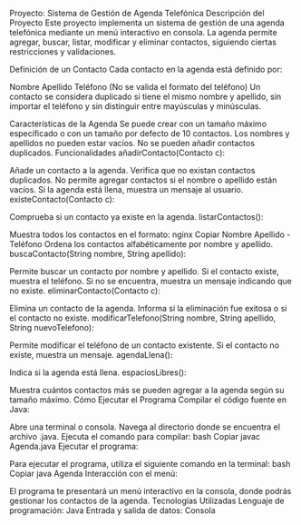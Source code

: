 Proyecto: Sistema de Gestión de Agenda Telefónica
Descripción del Proyecto
Este proyecto implementa un sistema de gestión de una agenda telefónica mediante un menú interactivo en consola. La agenda permite agregar, buscar, listar, modificar y eliminar contactos, siguiendo ciertas restricciones y validaciones.

Definición de un Contacto
Cada contacto en la agenda está definido por:

Nombre
Apellido
Teléfono (No se valida el formato del teléfono)
Un contacto se considera duplicado si tiene el mismo nombre y apellido, sin importar el teléfono y sin distinguir entre mayúsculas y minúsculas.

Características de la Agenda
Se puede crear con un tamaño máximo especificado o con un tamaño por defecto de 10 contactos.
Los nombres y apellidos no pueden estar vacíos.
No se pueden añadir contactos duplicados.
Funcionalidades
añadirContacto(Contacto c):

Añade un contacto a la agenda.
Verifica que no existan contactos duplicados.
No permite agregar contactos si el nombre o apellido están vacíos.
Si la agenda está llena, muestra un mensaje al usuario.
existeContacto(Contacto c):

Comprueba si un contacto ya existe en la agenda.
listarContactos():

Muestra todos los contactos en el formato:
nginx
Copiar
Nombre Apellido - Teléfono
Ordena los contactos alfabéticamente por nombre y apellido.
buscaContacto(String nombre, String apellido):

Permite buscar un contacto por nombre y apellido.
Si el contacto existe, muestra el teléfono.
Si no se encuentra, muestra un mensaje indicando que no existe.
eliminarContacto(Contacto c):

Elimina un contacto de la agenda.
Informa si la eliminación fue exitosa o si el contacto no existe.
modificarTelefono(String nombre, String apellido, String nuevoTelefono):

Permite modificar el teléfono de un contacto existente.
Si el contacto no existe, muestra un mensaje.
agendaLlena():

Indica si la agenda está llena.
espaciosLibres():

Muestra cuántos contactos más se pueden agregar a la agenda según su tamaño máximo.
Cómo Ejecutar el Programa
Compilar el código fuente en Java:

Abre una terminal o consola.
Navega al directorio donde se encuentra el archivo .java.
Ejecuta el comando para compilar:
bash
Copiar
javac Agenda.java
Ejecutar el programa:

Para ejecutar el programa, utiliza el siguiente comando en la terminal:
bash
Copiar
java Agenda
Interacción con el menú:

El programa te presentará un menú interactivo en la consola, donde podrás gestionar los contactos de la agenda.
Tecnologías Utilizadas
Lenguaje de programación: Java
Entrada y salida de datos: Consola
